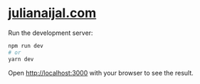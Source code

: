 # [julianaijal.com](https://julianaijal.com/)

Run the development server:

```bash
npm run dev
# or
yarn dev
```

Open [http://localhost:3000](http://localhost:3000) with your browser to see the result.
